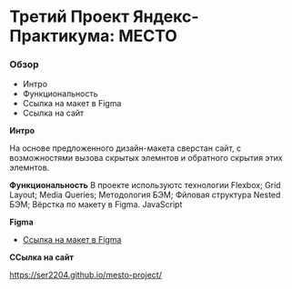 # Третий Проект Яндекс-Практикума: МЕСТО

### Обзор

- Интро
- Функциональность
- Ссылка на макет в Figma
- Ссылка на сайт

**Интро**

На основе предложенного дизайн-макета сверстан сайт, с возможностями вызова скрытых элемнтов и обратного скрытия этих элемнтов.

**Функциональность**
В проекте используютс технологии
Flexbox;
Grid Layout;
Media Queries;
Методология БЭМ;
Фйловая структура Nested БЭМ;
Вёрстка по макету в Figma.
JavaScript

**Figma**

- [Ссылка на макет в Figma](https://www.figma.com/file/2cn9N9jSkmxD84oJik7xL7/JavaScript.-Sprint-4?node-id=0%3A1)

**ССылка на сайт**

https://ser2204.github.io/mesto-project/

